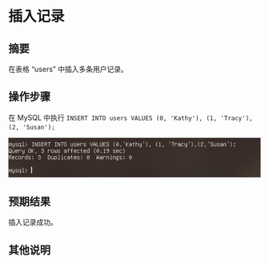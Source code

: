 # 插入记录

## 摘要

在表格 “users” 中插入多条用户记录。

## 操作步骤

在 MySQL 中执行 `INSERT INTO users VALUES (0, 'Kathy'), (1, 'Tracy'), (2, 'Susan');`

![插入记录](./img/插入记录.png)

## 预期结果

插入记录成功。

## 其他说明
